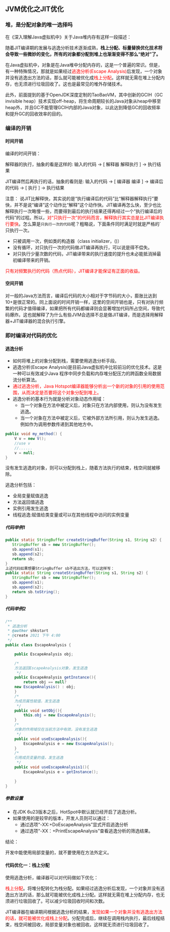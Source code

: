 ## JVM优化之JIT优化

### 堆，是分配对象的唯一选择吗

在《深入理解Java虚拟机中》关于Java堆内存有这样一段描述：

随着JIT编译期的发展与逃逸分析技术逐渐成熟，**栈上分配、标量替换优化技术将会导致一些微妙的变化，所有的对象都分配到堆上也渐渐变得不那么“绝对”了。**

在Java虚拟机中，对象是在Java堆中分配内存的，这是一个普遍的常识。但是，有一种特殊情况，那就是如果经过<font color = 'red'>逃逸分析(Escape Analysis)</font>后发现，一个对象并没有逃逸出方法的话，那么就可能被优化成<font color = 'red'>栈上分配</font>。这样就无需在堆上分配内存，也无须进行垃圾回收了。这也是最常见的堆外存储技术。

此外，前面提到的基于OpenJDK深度定制的TaoBaoVM，其中创新的GCIH（GC invisible heap）技术实现off-heap，将生命周期较长的Java对象从heap中移至heap外，并且GC不能管理GCIH内部的Java对象，以此达到降低GC的回收频率和提升GC的回收效率的目的。

### 编译的开销

#### 时间开销

编译的时间开销：

解释器的执行，抽象的看是这样的:
输入的代码 -> [ 解释器 解释执行 ] -> 执行结果

JIT编译然后再执行的话，抽象的看则是:
输入的代码 -> [ 编译器 编译 ] -> 编译后的代码 -> [ 执行 ] -> 执行结果

注意：
说JIT比解释快，其实说的是“执行编译后的代码”比“解释器解释执行”要快，并不是说“编译”这个动作比“解释”这个动作快。JIT编译再怎么快，至少也比解释执行一次略慢一些，而要得到最后的执行结果还得再经过一个“执行编译后的代码”的过程。所以，<font color = 'red'>对“只执行一次”的代码而言，解释执行其实总是比JIT编译执行要快</font>。怎么算是`只执行一次的代码`呢？粗略说，下面条件同时满足时就是严格的`只执行一次。

- 只被调用一次，例如类的构造器（class initializer，()）
- 没有循环，对只执行一次的代码做JIT编译再执行，可以说是得不偿失。
- 对只执行少量次数的代码，JIT编译带来的执行速度的提升也未必能抵消掉最初编译带来的开销。

<font color = 'red'>只有对频繁执行的代码（热点代码），JIT编译才能保证有正面的收益。</font>

#### 空间开销

对一般的Java方法而言，编译后代码的大小相对于字节码的大小，膨胀比达到10+是很正常的。同上面说的时间开销一样，这里的空间开销也是，只有对执行频繁的代码才值得编译，如果把所有代码都编译则会显著增加代码所占空间，导致代码爆炸。这也就解释了为什么有些JVM会选择不总是做JIT编译，而是选择用解释器+JIT编译器的混合执行引擎。

 ### 即时编译对代码的优化

#### 逃逸分析

- 如何将堆上的对象分配到栈，需要使用逃逸分析手段。
- 逃逸分析(Escape Analysis)是目前Java虚拟机中比较前沿的优化技术。这是一种可以有效减少Java 程序中同步负载和内存堆分配压力的跨函数全局数据流分析算法。
- <font color = 'red'>通过逃逸分析，Java Hotspot编译器能够分析出一个新的对象的引用的使用范围，从而决定是否要将这个对象分配到堆上。</font>
- 逃逸分析的基本行为就是分析对象动态作用域：
  - 当一个对象在方法中被定义后，对象只在方法内部使用，则认为没有发生逃逸。
  - 当一个对象在方法中被定义后，它被外部方法所引用，则认为发生逃逸。例如作为调用参数传递到其他地方中。

```java
public void my_method() {
    V v = new V();
    //use v
    //......
    v = null;
}
```

没有发生逃逸的对象，则可以分配到栈上，随着方法执行的结束，栈空间就被移除。

逃逸分析包括：
- 全局变量赋值逃逸
- 方法返回值逃逸
- 实例引用发生逃逸
- 线程逃逸:赋值给类变量或可以在其他线程中访问的实例变量

##### 代码举例1

```java
public static StringBuffer createStringBuffer(String s1, String s2) {
   StringBuffer sb = new StringBuffer();
   sb.append(s1);
   sb.append(s2);
   return sb;
}
上述代码如果想要StringBuffer sb不逃出方法，可以这样写：
public static String createStringBuffer(String s1, String s2) {
   StringBuffer sb = new StringBuffer();
   sb.append(s1);
   sb.append(s2);
   return sb.toString();
}
```

##### 代码举例2

```java
/**
 * 逃逸分析
 * @author shkstart
 * @create 2021 下午 4:00
 */
public class EscapeAnalysis {

    public EscapeAnalysis obj;

    /*
    方法返回EscapeAnalysis对象，发生逃逸
     */
    public EscapeAnalysis getInstance(){
        return obj == null? 
    new EscapeAnalysis() : obj;
    }
    /*
    为成员属性赋值，发生逃逸
     */
    public void setObj(){
        this.obj = new EscapeAnalysis();
    }
    /*
    对象的作用域仅在当前方法中有效，没有发生逃逸
     */
    public void useEscapeAnalysis(){
        EscapeAnalysis e = new EscapeAnalysis();
    }
    /*
    引用成员变量的值，发生逃逸
     */
    public void useEscapeAnalysis1(){
        EscapeAnalysis e = getInstance();
        
    }
}
```

##### 参数设置

- 在JDK 6u23版本之后，HotSpot中默认就已经开启了逃逸分析。
- 如果使用的是较早的版本，开发人员则可以通过：
  - 通过选项“-XX:+DoEscapeAnalysis”显式开启逃逸分析
  - 通过选项“-XX：+PrintEscapeAnalysis”查看逃逸分析的筛选结果。

结论：

开发中能使用局部变量的，就不要使用在方法外定义。

#### 代码优化一：栈上分配

使用逃逸分析，编译器可以对代码做如下优化：

<font color = 'red'>栈上分配</font>。将堆分配转化为栈分配。如果经过逃逸分析后发现，一个对象并没有逃逸出方法的话，那么就可能被优化成栈上分配。这样就无需在堆上分配内存，也无须进行垃圾回收了。可以减少垃圾回收时间和次数。

JIT编译器在编译期间根据逃逸分析的结果，<font color = 'red'>发现如果一个对象并没有逃逸出方法的话，就可能被优化成栈上分配</font>。分配完成后，继续在调用栈内执行，最后线程结束，栈空间被回收，局部变量对象也被回收。这样就无须进行垃圾回收了。

 





